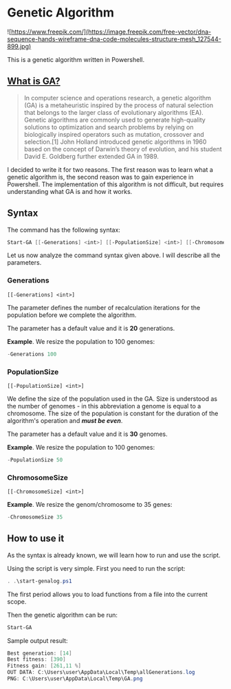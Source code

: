 # Genetic Algorithm

![https://www.freepik.com/](https://image.freepik.com/free-vector/dna-sequence-hands-wireframe-dna-code-molecules-structure-mesh_127544-899.jpg)

This is a genetic algorithm written in Powershell.

## [What is GA?](https://en.wikipedia.org/wiki/Genetic_algorithm)

> In computer science and operations research, a genetic algorithm (GA) is a metaheuristic inspired by the process of natural selection that belongs to the larger class of evolutionary algorithms (EA). Genetic algorithms are commonly used to generate high-quality solutions to optimization and search problems by relying on biologically inspired operators such as mutation, crossover and selection.[1] John Holland introduced genetic algorithms in 1960 based on the concept of Darwin’s theory of evolution, and his student David E. Goldberg further extended GA in 1989.

I decided to write it for two reasons. The first reason was to learn what a genetic algorithm is, the second reason was to gain experience in Powershell. The implementation of this algorithm is not difficult, but requires understanding what GA is and how it works.

## Syntax

The command has the following syntax:

```powershell
Start-GA [[-Generations] <int>] [[-PopulationSize] <int>] [[-ChromosomeSize] <int>] [[-CrossOverProbability] <double>] [[-MutationProbability] <double>] [[-Selection] <Object>] [-Log] [-Zeros] [-ShowGraph] [-ShowChart] [<CommonParameters>]
```

Let us now analyze the command syntax given above. I will describe all the parameters.

### Generations

```[[-Generations] <int>]```

The parameter defines the number of recalculation iterations for the population before we complete the algorithm.

The parameter has a default value and it is **20** generations.

**Example**. We resize the population to 100 genomes:

```powershell
-Generations 100
```

### PopulationSize

```[[-PopulationSize] <int>]```

We define the size of the population used in the GA. Size is understood as the number of genomes - in this abbreviation a genome is equal to a chromosome. The size of the population is constant for the duration of the algorithm's operation and ___must be even___.

The parameter has a default value and it is **30** genomes.

**Example**. We resize the population to 100 genomes:

```powershell
-PopulationSize 50
```

### ChromosomeSize

```[[-ChromosomeSize] <int>]```

**Example**. We resize the genom/chromosome to 35 genes:

```powershell
-ChromosomeSize 35
```

## How to use it

As the syntax is already known, we will learn how to run and use the script.

Using the script is very simple. First you need to run the script:

```powershell
. .\start-genalog.ps1
```

The first period allows you to load functions from a file into the current scope.

Then the genetic algorithm can be run:

```powershell
Start-GA
```

Sample output result:

```powershell
Best generation: [14]
Best fitness: [390]
Fitness gain: [261,11 %]
OUT DATA: C:\Users\user\AppData\Local\Temp\allGenerations.log
PNG: C:\Users\user\AppData\Local\Temp\GA.png
```
